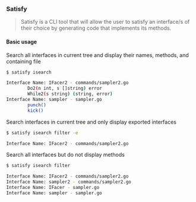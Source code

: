 ### Satisfy

> Satisfy is a CLI tool that will allow the user to satisfy an interface/s of their choice
by generating code that implements its methods.

#### Basic usage

Search all interfaces in current tree and display their names, methods, and containing file
```sh
$ satisfy isearch

Interface Name: IFacer2 - commands/sampler2.go
        Do2(n int, s []string) error
        While2(s string) (string, error)
Interface Name: sampler - sampler.go
        punch()
        kick()
```

Search interfaces in current tree and only display exported interfaces
```sh
$ satisfy isearch filter -e

Interface Name: IFacer2 - commands/sampler2.go
```

Search all interfaces but do not display methods
```sh
$ satisfy isearch filter

Interface Name: IFacer2 - commands/sampler2.go
Interface Name: sampler2 - commands/sampler2.go
Interface Name: IFacer - sampler.go
Interface Name: sampler - sampler.go
```